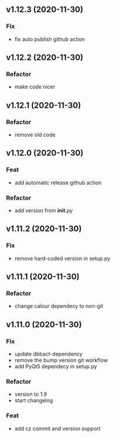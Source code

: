 ## v1.12.3 (2020-11-30)

### Fix

- fix auto publish github action

## v1.12.2 (2020-11-30)

### Refactor

- make code nicer

## v1.12.1 (2020-11-30)

### Refactor

- remove old code

## v1.12.0 (2020-11-30)

### Feat

- add automatic release github action

### Refactor

- add version from __init__.py

## v1.11.2 (2020-11-30)

### Fix

- remove hard-coded version in setup.py

## v1.11.1 (2020-11-30)

### Refactor

- change calour dependecy to non-git

## v1.11.0 (2020-11-30)

### Fix

- update dbbact-dependency
- remove the bump version git workflow
- add PyQt5 dependecy in setup.py

### Refactor

- version to 1.9
- start changelog

### Feat

- add cz commit and version support
